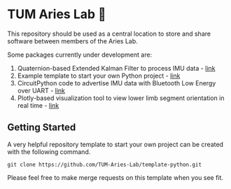 # TUM Aries Lab 👋

This repository should be used as a central location to store and share software between members of the Aries Lab.

Some packages currently under development are:
1. Quaternion-based Extended Kalman Filter to process IMU data - [link](https://github.com/TUM-Aries-Lab/quaternion-ekf)
2. Example template to start your own Python project - [link](https://github.com/TUM-Aries-Lab/template-python)
3. CircuitPython code to advertise IMU data with Bluetooth Low Energy over UART - [link](https://github.com/TUM-Aries-Lab)
4. Plotly-based visualization tool to view lower limb segment orientation in real time - [link](https://github.com/TUM-Aries-Lab)

## Getting Started
A very helpful repository template to start your own project can be created with the following command. 

`git clone https://github.com/TUM-Aries-Lab/template-python.git`

Please feel free to make merge requests on this template when you see fit.

<!--

**Here are some ideas to get you started:**

🙋‍♀️ A short introduction - what is your organization all about?
🌈 Contribution guidelines - how can the community get involved?
👩‍💻 Useful resources - where can the community find your docs? Is there anything else the community should know?
🍿 Fun facts - what does your team eat for breakfast?
🧙 Remember, you can do mighty things with the power of [Markdown](https://docs.github.com/github/writing-on-github/getting-started-with-writing-and-formatting-on-github/basic-writing-and-formatting-syntax)
-->
